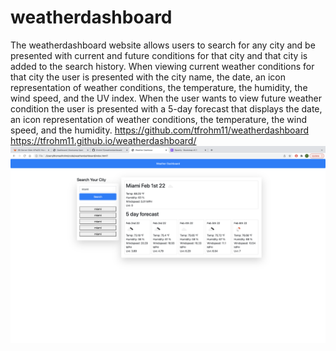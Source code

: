 # weatherdashboard
The weatherdashboard website allows users to search for any city and be presented with current and future conditions for that city and that city is added to the search history. When viewing current weather conditions for that city the user is presented with the city name, the date, an icon representation of weather conditions, the temperature, the humidity, the wind speed, and the UV index. When the user wants to view future weather condition the user is presented with a 5-day forecast that displays the date, an icon representation of weather conditions, the temperature, the wind speed, and the humidity.
https://github.com/tfrohm11/weatherdashboard
https://tfrohm11.github.io/weatherdashboard/
<img src="./assets/Screen Shot 2022-02-01 at 9.29.14 PM.png">
